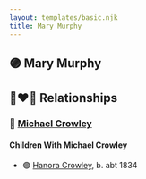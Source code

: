 ```yaml
---
layout: templates/basic.njk
title: Mary Murphy
---
```

## 🟣 Mary Murphy


## 👩‍❤️‍👨 Relationships

### 🔵 [Michael Crowley](/people/5/58336236)

#### Children With Michael Crowley
* 🟣 [Hanora Crowley](/people/7/72193795), b. abt 1834